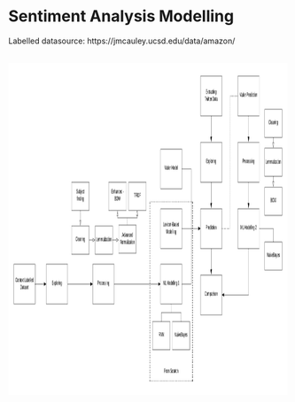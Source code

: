 <h1>Sentiment Analysis Modelling</h1>

<body>
    <p>Labelled datasource: https://jmcauley.ucsd.edu/data/amazon/</p>
    <br>
    <div>
        <img src="planning.png" height=600px />
    </div>
</body>

